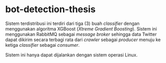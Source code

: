 # bot-detection-thesis

Sistem terdistribusi ini terdiri dari tiga (3) buah _classifier_ dengan menggunakan algoritma XGBoost (_Xtreme Gradient Boosting_). Sistem ini menggunakan RabbitMQ sebagai _message broker_ sehingga data Twitter dapat dikirim secara terbagi rata dari _crawler_ sebagai _producer_ menuju ke ketiga _classifier_ sebagai _consumer_.

Sistem ini hanya dapat dijalankan dengan sistem operasi Linux.
